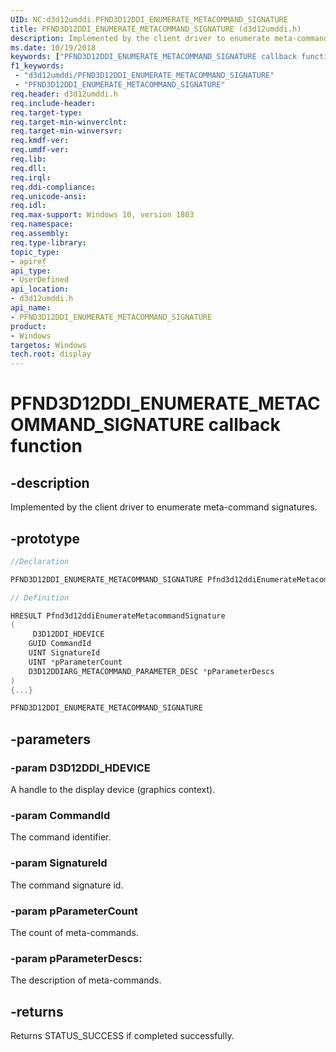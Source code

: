 ```yaml
---
UID: NC:d3d12umddi.PFND3D12DDI_ENUMERATE_METACOMMAND_SIGNATURE
title: PFND3D12DDI_ENUMERATE_METACOMMAND_SIGNATURE (d3d12umddi.h)
description: Implemented by the client driver to enumerate meta-command signatures.
ms.date: 10/19/2018
keywords: ["PFND3D12DDI_ENUMERATE_METACOMMAND_SIGNATURE callback function"]
f1_keywords:
 - "d3d12umddi/PFND3D12DDI_ENUMERATE_METACOMMAND_SIGNATURE"
 - "PFND3D12DDI_ENUMERATE_METACOMMAND_SIGNATURE"
req.header: d3d12umddi.h
req.include-header:
req.target-type:
req.target-min-winverclnt:
req.target-min-winversvr:
req.kmdf-ver:
req.umdf-ver:
req.lib:
req.dll:
req.irql:
req.ddi-compliance:
req.unicode-ansi:
req.idl:
req.max-support: Windows 10, version 1803
req.namespace:
req.assembly:
req.type-library:
topic_type:
- apiref
api_type:
- UserDefined
api_location:
- d3d12umddi.h
api_name:
- PFND3D12DDI_ENUMERATE_METACOMMAND_SIGNATURE
product: 
- Windows
targetos: Windows
tech.root: display
---
```


# PFND3D12DDI_ENUMERATE_METACOMMAND_SIGNATURE callback function

## -description

Implemented by the client driver to enumerate meta-command signatures.

## -prototype

```cpp
//Declaration

PFND3D12DDI_ENUMERATE_METACOMMAND_SIGNATURE Pfnd3d12ddiEnumerateMetacommandSignature;

// Definition

HRESULT Pfnd3d12ddiEnumerateMetacommandSignature
(
	 D3D12DDI_HDEVICE
	GUID CommandId
	UINT SignatureId
	UINT *pParameterCount
	D3D12DDIARG_METACOMMAND_PARAMETER_DESC *pParameterDescs
)
{...}

PFND3D12DDI_ENUMERATE_METACOMMAND_SIGNATURE


```

## -parameters

### -param D3D12DDI_HDEVICE

A handle to the display device (graphics context).

### -param CommandId

The command identifier.

### -param SignatureId

The command signature id.

### -param pParameterCount

The count of meta-commands.

### -param pParameterDescs:

The description of meta-commands.

## -returns

Returns STATUS_SUCCESS if completed successfully.
